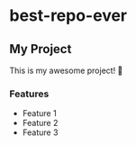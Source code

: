 # best-repo-ever
## My Project
This is my awesome project! 🚀

### Features
- Feature 1
- Feature 2
- Feature 3
